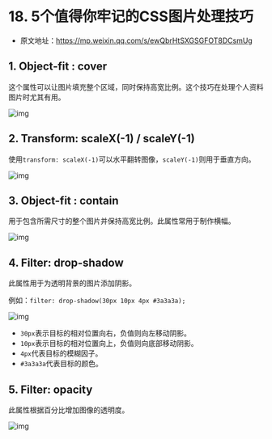 # 18. 5个值得你牢记的CSS图片处理技巧

- 原文地址：https://mp.weixin.qq.com/s/ewQbrHtSXGSGFOT8DCsmUg



## 1. Object-fit : cover

这个属性可以让图片填充整个区域，同时保持高宽比例。这个技巧在处理个人资料图片时尤其有用。

![img](/images/html/css/note/018/n10109.webp)



## 2. Transform: scaleX(-1) / scaleY(-1)

使用`transform: scaleX(-1)`可以水平翻转图像，`scaleY(-1)`则用于垂直方向。

![img](/images/html/css/note/018/n10110.webp)



## 3. Object-fit : contain

用于包含所需尺寸的整个图片并保持高宽比例。此属性常用于制作横幅。

![img](/images/html/css/note/018/n10111.webp)



## 4. Filter: drop-shadow

此属性用于为透明背景的图片添加阴影。

例如：`filter: drop-shadow(30px 10px 4px #3a3a3a);`

![img](/images/html/css/note/018/n10112.webp)

- `30px`表示目标的相对位置向右，负值则向左移动阴影。
- `10px`表示目标的相对位置向上，负值则向底部移动阴影。
- `4px`代表目标的模糊因子。
- `#3a3a3a`代表目标的颜色。



## 5. Filter: opacity

此属性根据百分比增加图像的透明度。

![img](/images/html/css/note/018/n10113.webp)